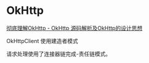 # OkHttp

[彻底理解OkHttp - OkHttp 源码解析及OkHttp的设计思想](https://juejin.im/post/5c1b23b9e51d4529096aaaee) 

OkHttpClient 使用建造者模式

请求处理使用了连接器链完成-责任链模式。

